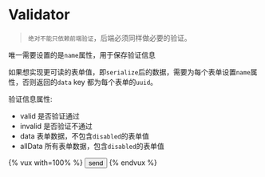 # Validator


> `绝对不能只依赖前端验证`，后端必须同样做必要的验证。

唯一需要设置的是`name`属性，用于保存验证信息

如果想实现更可读的表单值，即`serialize`后的数据，需要为每个表单设置`name`属性，否则返回的`data` key 都为每个表单的`uuid`。

验证信息属性:

+ valid 是否验证通过
+ invalid 是否验证不通过
+ data 表单数据，不包含`disabled`的表单值
+ allData 所有表单数据，包含`disabled`的表单值

{% vux with=100% %}
<validator name="demo">
  <input type="submit" value="send" v-if="$demo.valid">
</validator>
{% endvux %}